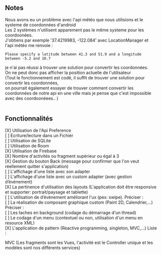 ## Notes
Nous avons eu un problème avec l'api météo que nous utilisions et le systeme de coordonnées d'android
<br>
Les 2 systèmes n'utilisent apparement pas le même systeme pour les coordoonées.
<br>
J'obtiens par exemple '37.4219983, -122.084' avec LocationManager et  l'api météo me renvoie :
<br>
```text
Please specify a latitude between 41.3 and 51.9 and a longitude between -5.2 and 10.7
```
je n'ai pas réussi à trouver une solution pour convertir les coordonnées. 
<br>
On ne peut donc pas afficher la position actuelle de l'utilisateur
<br>
(Tout le fonctionnement est codé, il suffit de trouver une solution pour convertir les coordonnées,
<br>
on pourrait également essayer de trouver comment convertir les coordonnées de notre api en une ville mais je pense que c'est impossible avec des coordoonéees.. )
<br>
<br>
## Fonctionnalités

[X] Utilisation de l'Api Preference
<br>
[ ] Ecriture/lecture dans un Fichier
<br>
[ ] Utilisation de SQLite
<br>
[ ] Utilisation de Room
<br>
[X] Utilisation de Firebase
<br>
[X] Nombre d'activités ou fragment supérieur ou égal à 3
<br>
[X] Gestion du bouton Back (message pour confirmer que l'on veut réellement quitter s'application)
<br>
[ ] L'affichage d'une liste avec son adapter
<br>
[ ] L'affichage d'une liste avec un custom adapter (avec gestion d’événement)
<br>
[X] La pertinence d'utilisation des layouts (L'application doit être responsive et supporter: portrait/paysage et tablette)
<br>
[ ] L'utilisation de d’événement améliorant l'ux (pex: swipe). Préciser :
<br>
[ ] La réalisation de composant graphique custom (Paint 2D, Calendrier,...) Préciser :
<br>
[ ] Les taches en background (codage du démarrage d'un thread)
<br>
[ ] Le codage d'un menu (contextuel ou non, utilisation d'un menu en resource XML)
<br>
[X] L'application de pattern (Reactive programming, singleton, MVC,...) Liste :

MVC (Les fragments sont les Vues, l'activité est le Controller unique et les modèles sont nos différents services)
